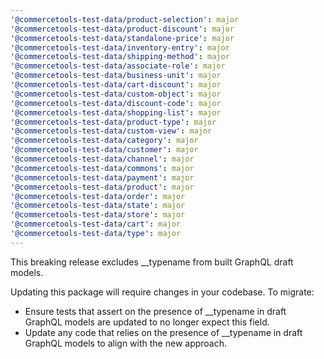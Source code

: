 ```yaml
---
'@commercetools-test-data/product-selection': major
'@commercetools-test-data/product-discount': major
'@commercetools-test-data/standalone-price': major
'@commercetools-test-data/inventory-entry': major
'@commercetools-test-data/shipping-method': major
'@commercetools-test-data/associate-role': major
'@commercetools-test-data/business-unit': major
'@commercetools-test-data/cart-discount': major
'@commercetools-test-data/custom-object': major
'@commercetools-test-data/discount-code': major
'@commercetools-test-data/shopping-list': major
'@commercetools-test-data/product-type': major
'@commercetools-test-data/custom-view': major
'@commercetools-test-data/category': major
'@commercetools-test-data/customer': major
'@commercetools-test-data/channel': major
'@commercetools-test-data/commons': major
'@commercetools-test-data/payment': major
'@commercetools-test-data/product': major
'@commercetools-test-data/order': major
'@commercetools-test-data/state': major
'@commercetools-test-data/store': major
'@commercetools-test-data/cart': major
'@commercetools-test-data/type': major
---
```


This breaking release excludes \_\_typename from built GraphQL draft models.

Updating this package will require changes in your codebase. To migrate:

- Ensure tests that assert on the presence of \_\_typename in draft GraphQL models are updated to no longer expect this field.
- Update any code that relies on the presence of \_\_typename in draft GraphQL models to align with the new approach.
